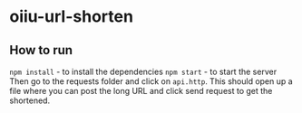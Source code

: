 # oiiu-url-shorten
## How to run
``npm install`` - to install the dependencies
``npm start`` - to start the server
Then go to the requests folder and click on `api.http`. This should open up a file where you can post the long URL and click send request to get the shortened.
